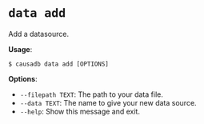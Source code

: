 # `data add`

Add a datasource.

**Usage**:

```console
$ causadb data add [OPTIONS]
```

**Options**:

* `--filepath TEXT`: The path to your data file.
* `--data TEXT`: The name to give your new data source.
* `--help`: Show this message and exit.


